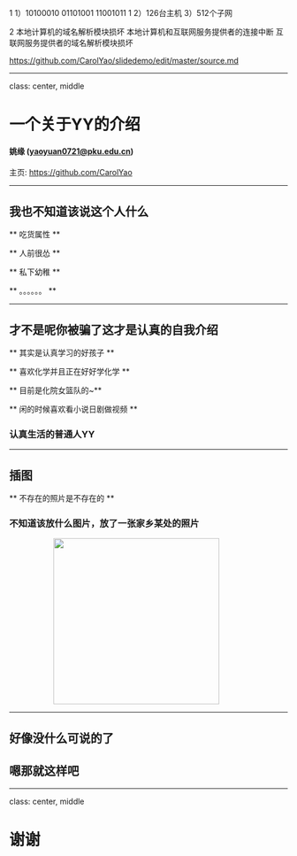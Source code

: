 1
1）10100010 01101001 11001011 1
2）126台主机
3）512个子网

2
本地计算机的域名解析模块损坏
本地计算机和互联网服务提供者的连接中断
互联网服务提供者的域名解析模块损坏


https://github.com/CarolYao/slidedemo/edit/master/source.md


---

class: center, middle

# 一个关于YY的介绍

#### 姚缘 (yaoyuan0721@pku.edu.cn)

主页: https://github.com/CarolYao

---

## 我也不知道该说这个人什么

** 吃货属性 **

** 人前很怂 **

** 私下幼稚 **

** 。。。。。。 **

---
## 才不是呢你被骗了这才是认真的自我介绍

** 其实是认真学习的好孩子 **

** 喜欢化学并且正在好好学化学  **

** 目前是化院女篮队的~**

** 闲的时候喜欢看小说日剧做视频 **

### 认真生活的普通人YY

---
## 插图

** 不存在的照片是不存在的 **

### 不知道该放什么图片，放了一张家乡某处的照片

<img src="https://upload.wikimedia.org/wikipedia/commons/9/9d/Saint_Ignatus_Shanghai.jpg" width=300 style="margin: 0px 80px">

---

## 好像没什么可说的了

## 嗯那就这样吧

---
class: center, middle

# 谢谢
